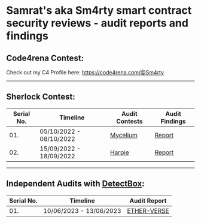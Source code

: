 
# Samrat's aka Sm4rty smart contract security reviews - audit reports and findings

## Code4rena Contest:
Check out my C4 Profile here:
https://code4rena.com/@Sm4rty

---

## Sherlock Contest:
| Serial No. | Timeline | Audit Contests | Audit Findings |
|-|-|-|-|
| 01.| 05/10/2022 - 08/10/2022 | [Mycelium](https://app.sherlock.xyz/audits/contests/7) | [Report](/Sherlock/Mycelium.md)|
| 02.| 15/09/2022 - 18/09/2022 | [Harpie](https://app.sherlock.xyz/audits/contests/3) | [Report](/Sherlock/Harpie.md)|

---

## Independent Audits with [DetectBox](https://www.detectbox.io/audit): 
| Serial No. | Timeline | Audit Report |
|-|-|-|
| 01.| 10/06/2023 - 13/06/2023 | [ETHER-VERSE](https://github.com/UNSNARL/audit-reports/blob/main/EtherVerse_SecurityAssessment_June2023.pdf) |
